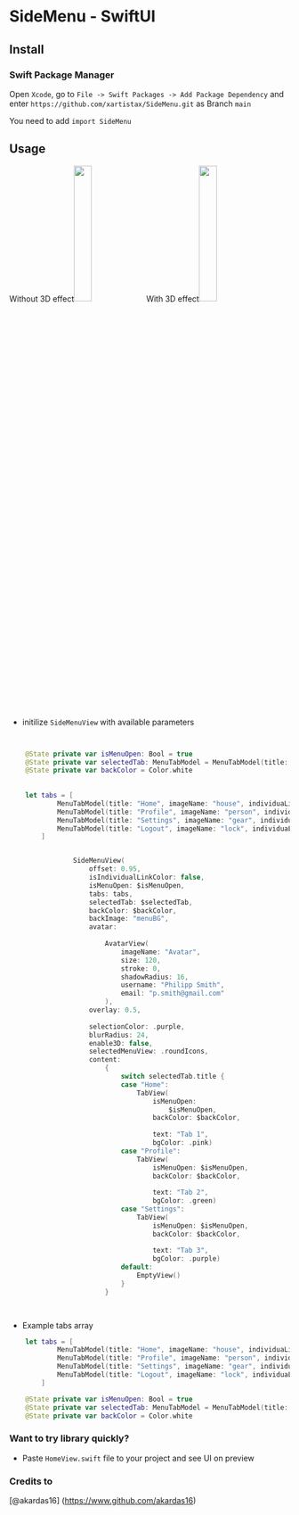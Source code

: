 # SideMenu - SwiftUI 

## Install

### Swift Package Manager

Open `Xcode`, go to `File -> Swift Packages -> Add Package Dependency` and enter `https://github.com/xartistax/SideMenu.git` as Branch `main`

You need to add `import SideMenu` 

## Usage
Without 3D effect<img src="https://user-images.githubusercontent.com/28716129/185779303-b833211b-07e0-4bc5-b01a-723352ccf49b.gif" width="25%" >
With 3D effect<img src="https://user-images.githubusercontent.com/28716129/185779405-1de7d9da-36fe-4aee-a3a5-13e67b9cf566.gif" width="25%" >

* initilize `SideMenuView` with available parameters


```Swift


    @State private var isMenuOpen: Bool = true
    @State private var selectedTab: MenuTabModel = MenuTabModel(title: "Home", imageName: "house", individuaLinkColor: .red)
    @State private var backColor = Color.white
    
    
    let tabs = [
            MenuTabModel(title: "Home", imageName: "house", individuaLinkColor: .orange),
            MenuTabModel(title: "Profile", imageName: "person", individuaLinkColor: .blue),
            MenuTabModel(title: "Settings", imageName: "gear", individuaLinkColor: .pink),
            MenuTabModel(title: "Logout", imageName: "lock", individuaLinkColor: .pink)
        ]


                SideMenuView( 
                    offset: 0.95, 
                    isIndividualLinkColor: false,
                    isMenuOpen: $isMenuOpen,
                    tabs: tabs,
                    selectedTab: $selectedTab, 
                    backColor: $backColor,
                    backImage: "menuBG",
                    avatar: 
                        
                        AvatarView(
                            imageName: "Avatar",
                            size: 120,
                            stroke: 0,
                            shadowRadius: 16,
                            username: "Philipp Smith",
                            email: "p.smith@gmail.com"
                        ),
                    overlay: 0.5,
                    
                    selectionColor: .purple,
                    blurRadius: 24,
                    enable3D: false,
                    selectedMenuView: .roundIcons,
                    content:
                        {
                            switch selectedTab.title {
                            case "Home":
                                TabView(
                                    isMenuOpen:
                                        $isMenuOpen,
                                    backColor: $backColor,
                                   
                                    text: "Tab 1",
                                    bgColor: .pink)
                            case "Profile":
                                TabView(
                                    isMenuOpen: $isMenuOpen, 
                                    backColor: $backColor,
                                    
                                    text: "Tab 2",
                                    bgColor: .green)
                            case "Settings":
                                TabView(
                                    isMenuOpen: $isMenuOpen,
                                    backColor: $backColor,
                                   
                                    text: "Tab 3",
                                    bgColor: .purple)
                            default:
                                EmptyView()
                            }
                        }
                



```

* Example tabs array

```Swift
    let tabs = [
            MenuTabModel(title: "Home", imageName: "house", individuaLinkColor: .orange),
            MenuTabModel(title: "Profile", imageName: "person", individuaLinkColor: .blue),
            MenuTabModel(title: "Settings", imageName: "gear", individuaLinkColor: .pink),
            MenuTabModel(title: "Logout", imageName: "lock", individuaLinkColor: .pink)
        ]
```

```Swift
    @State private var isMenuOpen: Bool = true
    @State private var selectedTab: MenuTabModel = MenuTabModel(title: "Home", imageName: "house", individuaLinkColor: .red)
    @State private var backColor = Color.white
```
### Want to try library quickly?
* Paste `HomeView.swift` file to your project and see UI on preview


### Credits to
[@akardas16] (https://www.github.com/akardas16)

